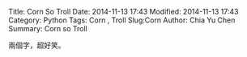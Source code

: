 Title: Corn So Troll
Date: 2014-11-13 17:43
Modified: 2014-11-13 17:43
Category: Python
Tags: Corn , Troll
Slug:Corn
Author: Chia Yu Chen
Summary: Corn so Troll

兩個字，超好笑。
